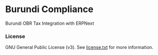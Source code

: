 # Burundi Compliance

Burundi OBR Tax Integration with ERPNext

### License

GNU General Public License (v3). See [license.txt](https://github.com/navariltd/burundi_compliance/blob/master/license.txt) for more information.
